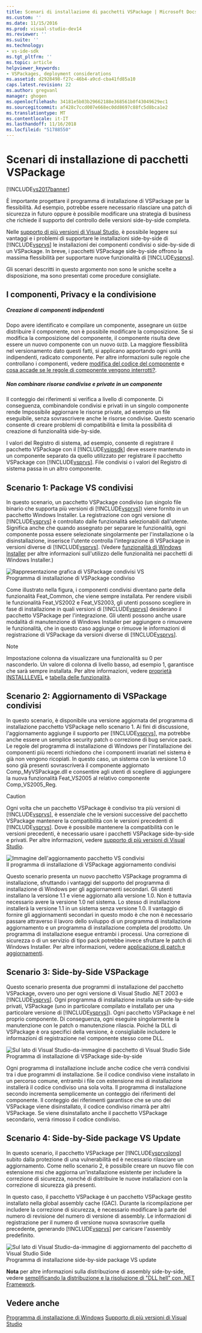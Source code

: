 ```yaml
---
title: Scenari di installazione di pacchetti VSPackage | Microsoft Docs
ms.custom: ''
ms.date: 11/15/2016
ms.prod: visual-studio-dev14
ms.reviewer: ''
ms.suite: ''
ms.technology:
- vs-ide-sdk
ms.tgt_pltfrm: ''
ms.topic: article
helpviewer_keywords:
- VSPackages, deployment considerations
ms.assetid: d2928498-f27c-46b4-a9cd-cba41fd85a10
caps.latest.revision: 22
ms.author: gregvanl
manager: ghogen
ms.openlocfilehash: 34181e5b03b29662188e368561b0f43049629ec1
ms.sourcegitcommit: af428c7ccd007e668ec0dd8697c88fc5d8bca1e2
ms.translationtype: MT
ms.contentlocale: it-IT
ms.lasthandoff: 11/16/2018
ms.locfileid: "51788550"
---
```

# <a name="vspackage-setup-scenarios"></a>Scenari di installazione di pacchetti VSPackage
[!INCLUDE[vs2017banner](../../includes/vs2017banner.md)]

È importante progettare il programma di installazione di VSPackage per la flessibilità. Ad esempio, potrebbe essere necessario rilasciare una patch di sicurezza in futuro oppure è possibile modificare una strategia di business che richiede il supporto del controllo delle versioni side-by-side completa.  
  
 Nelle [supporto di più versioni di Visual Studio](../../extensibility/supporting-multiple-versions-of-visual-studio.md), è possibile leggere sui vantaggi e i problemi di supportare le installazioni side-by-side di [!INCLUDE[vsprvs](../../includes/vsprvs-md.md)] le installazioni dei componenti condivisi o side-by-side di un VSPackage. In breve, i pacchetti VSPackage side-by-side offrono la massima flessibilità per supportare nuove funzionalità di [!INCLUDE[vsprvs](../../includes/vsprvs-md.md)].  
  
 Gli scenari descritti in questo argomento non sono le uniche scelte a disposizione, ma sono presentati come procedure consigliate.  
  
## <a name="components-privacy-and-sharing"></a>I componenti, Privacy e la condivisione  
  
##### <a name="make-your-components-independent"></a>Creazione di componenti indipendenti  
 Dopo avere identificato e compilare un componente, assegnare un `GUID`e distribuire il componente, non è possibile modificare la composizione. Se si modifica la composizione del componente, il componente risulta deve essere un nuovo componente con un nuovo `GUID`. La maggiore flessibilità nel versionamento dato questi fatti, si applicano apportando ogni unità indipendenti, radicato componente. Per altre informazioni sulle regole che controllano i componenti, vedere [modifica del codice del componente](http://msdn.microsoft.com/library/aa367849\(VS.85\).aspx) e [cosa accade se le regole di componente vengono interrotti?](http://msdn.microsoft.com/library/aa372795\(VS.85\).aspx).  
  
##### <a name="do-not-mix-shared-and-private-resources-in-a-component"></a>Non combinare risorse condivise e private in un componente  
 Il conteggio dei riferimenti si verifica a livello di componente. Di conseguenza, combinandole condivisi e privati in un singolo componente rende Impossibile aggiornare le risorse private, ad esempio un file eseguibile, senza sovrascrivere anche le risorse condivise. Questo scenario consente di creare problemi di compatibilità e limita la possibilità di creazione di funzionalità side-by-side.  
  
 I valori del Registro di sistema, ad esempio, consente di registrare il pacchetto VSPackage con il [!INCLUDE[vsipsdk](../../includes/vsipsdk-md.md)] deve essere mantenuto in un componente separato da quello utilizzato per registrare il pacchetto VSPackage con [!INCLUDE[vsprvs](../../includes/vsprvs-md.md)]. File condivisi o i valori del Registro di sistema passa in un altro componente.  
  
## <a name="scenario-1-shared-vspackage"></a>Scenario 1: Package VS condivisi  
 In questo scenario, un pacchetto VSPackage condiviso (un singolo file binario che supporta più versioni di [!INCLUDE[vsprvs](../../includes/vsprvs-md.md)]) viene fornito in un pacchetto Windows Installer. La registrazione con ogni versione di [!INCLUDE[vsprvs](../../includes/vsprvs-md.md)] è controllato dalle funzionalità selezionabili dall'utente. Significa anche che quando assegnato per separare le funzionalità, ogni componente possa essere selezionate singolarmente per l'installazione o la disinstallazione, inserisce l'utente controlla l'integrazione di VSPackage in versioni diverse di [!INCLUDE[vsprvs](../../includes/vsprvs-md.md)]. (Vedere [funzionalità di Windows Installer](http://msdn.microsoft.com/library/aa372840\(VS.85\).aspx) per altre informazioni sull'utilizzo delle funzionalità nei pacchetti di Windows Installer.)  
  
 ![Rappresentazione grafica di VSPackage condivisi VS](../../extensibility/internals/media/vs-sharedpackage.gif "VS_SharedPackage")  
Programma di installazione di VSPackage condiviso  
  
 Come illustrato nella figura, i componenti condivisi diventano parte della funzionalità Feat_Common, che viene sempre installata. Per rendere visibili le funzionalità Feat_VS2002 e Feat_VS2003, gli utenti possono scegliere in fase di installazione in quali versioni di [!INCLUDE[vsprvs](../../includes/vsprvs-md.md)] desiderano il pacchetto VSPackage per l'integrazione. Gli utenti possono anche usare modalità di manutenzione di Windows Installer per aggiungere o rimuovere le funzionalità, che in questo caso aggiunge o rimuove le informazioni di registrazione di VSPackage da versioni diverse di [!INCLUDE[vsprvs](../../includes/vsprvs-md.md)].  
  
> [!NOTE]
>  Impostazione colonna da visualizzare una funzionalità su 0 per nasconderlo. Un valore di colonna di livello basso, ad esempio 1, garantisce che sarà sempre installata. Per altre informazioni, vedere [proprietà INSTALLLEVEL](http://msdn.microsoft.com/library/aa369536\(VS.85\).aspx) e [tabella delle funzionalità](http://msdn.microsoft.com/library/aa368585.aspx).  
  
## <a name="scenario-2-shared-vspackage-update"></a>Scenario 2: Aggiornamento di VSPackage condivisi  
 In questo scenario, è disponibile una versione aggiornata del programma di installazione pacchetto VSPackage nello scenario 1. Ai fini di discussione, l'aggiornamento aggiunge il supporto per [!INCLUDE[vsprvs](../../includes/vsprvs-md.md)], ma potrebbe anche essere un semplice security patch o correzione di bug service pack. Le regole del programma di installazione di Windows per l'installazione dei componenti più recenti richiedono che i componenti invariati nel sistema è già non vengono ricopiati. In questo caso, un sistema con la versione 1.0 sono già presenti sovrascriverà il componente aggiornato Comp_MyVSPackage.dll e consentire agli utenti di scegliere di aggiungere la nuova funzionalità Feat_VS2005 al relativo componente Comp_VS2005_Reg.  
  
> [!CAUTION]
>  Ogni volta che un pacchetto VSPackage è condiviso tra più versioni di [!INCLUDE[vsprvs](../../includes/vsprvs-md.md)], è essenziale che le versioni successive del pacchetto VSPackage mantenere la compatibilità con le versioni precedenti di [!INCLUDE[vsprvs](../../includes/vsprvs-md.md)]. Dove è possibile mantenere la compatibilità con le versioni precedenti, è necessario usare i pacchetti VSPackage side-by-side e privati. Per altre informazioni, vedere [supporto di più versioni di Visual Studio](../../extensibility/supporting-multiple-versions-of-visual-studio.md).  
  
 ![Immagine dell'aggiornamento pacchetto VS condivisi](../../extensibility/internals/media/vs-sharedpackageupdate.gif "VS_SharedPackageUpdate")  
Il programma di installazione di VSPackage aggiornamento condivisi  
  
 Questo scenario presenta un nuovo pacchetto VSPackage programma di installazione, sfruttando i vantaggi del supporto del programma di installazione di Windows per gli aggiornamenti secondari. Gli utenti installano la versione 1.1 e viene aggiornato alla versione 1.0. Non è tuttavia necessario avere la versione 1.0 nel sistema. Lo stesso di installazione installerà la versione 1.1 in un sistema senza versione 1.0. Il vantaggio di fornire gli aggiornamenti secondari in questo modo è che non è necessario passare attraverso il lavoro dello sviluppo di un programma di installazione aggiornamento e un programma di installazione completa del prodotto. Un programma di installazione esegue entrambi i processi. Una correzione di sicurezza o di un servizio di tipo pack potrebbe invece sfruttare le patch di Windows Installer. Per altre informazioni, vedere [applicazione di patch e aggiornamenti](http://msdn.microsoft.com/library/aa370579\(VS.85\).aspx).  
  
## <a name="scenario-3-side-by-side-vspackage"></a>Scenario 3: Side-by-Side VSPackage  
 Questo scenario presenta due programmi di installazione del pacchetto VSPackage, ovvero uno per ogni versione di Visual Studio .NET 2003 e [!INCLUDE[vsprvs](../../includes/vsprvs-md.md)]. Ogni programma di installazione installa un side-by-side privati, VSPackage (uno in particolare compilato e installato per una particolare versione di [!INCLUDE[vsprvs](../../includes/vsprvs-md.md)]). Ogni pacchetto VSPackage è nel proprio componente. Di conseguenza, ogni eseguire singolarmente la manutenzione con le patch o manutenzione rilascia. Poiché la DLL di VSPackage è ora specifici della versione, è consigliabile includere le informazioni di registrazione nel componente stesso come DLL.  
  
 ![Sul lato di Visual Studio&#45;da&#45;immagine di pacchetto di Visual Studio Side](../../extensibility/internals/media/vs-sbys-package.gif "VS_SbyS_Package")  
Programma di installazione di VSPackage side-by-side  
  
 Ogni programma di installazione include anche codice che verrà condivisi tra i due programmi di installazione. Se il codice condiviso viene installato in un percorso comune, entrambi i file con estensione msi di installazione installerà il codice condiviso una sola volta. Il programma di installazione secondo incrementa semplicemente un conteggio dei riferimenti del componente. Il conteggio dei riferimenti garantisce che se uno dei VSPackage viene disinstallato, il codice condiviso rimarrà per altri VSPackage. Se viene disinstallato anche il pacchetto VSPackage secondario, verrà rimosso il codice condiviso.  
  
## <a name="scenario-4-side-by-side-vspackage-update"></a>Scenario 4: Side-by-Side package VS Update  
 In questo scenario, il pacchetto VSPackage per [!INCLUDE[vsprvslong](../../includes/vsprvslong-md.md)] subito dalla protezione di una vulnerabilità ed è necessario rilasciare un aggiornamento. Come nello scenario 2, è possibile creare un nuovo file con estensione msi che aggiorna un'installazione esistente per includere la correzione di sicurezza, nonché di distribuire le nuove installazioni con la correzione di sicurezza già presenti.  
  
 In questo caso, il pacchetto VSPackage è un pacchetto VSPackage gestito installato nella global assembly cache (GAC). Durante la ricompilazione per includere la correzione di sicurezza, è necessario modificare la parte del numero di revisione del numero di versione di assembly. Le informazioni di registrazione per il numero di versione nuova sovrascrive quella precedente, generando [!INCLUDE[vsprvs](../../includes/vsprvs-md.md)] per caricare l'assembly predefinito.  
  
 ![Sul lato di Visual Studio&#45;da&#45;immagine di aggiornamento del pacchetto di Visual Studio Side](../../extensibility/internals/media/vs-sbys-packageupdate.gif "VS_SbyS_PackageUpdate")  
Programma di installazione side-by-side package VS update  
  
 **Nota** per altre informazioni sulla distribuzione di assembly side-by-side, vedere [semplificando la distribuzione e la risoluzione di "DLL hell" con .NET Framework](http://msdn.microsoft.com/library/ms973843.aspx).  
  
## <a name="see-also"></a>Vedere anche  
 [Programma di installazione di Windows](http://msdn.microsoft.com/library/cc185688\(VS.85\).aspx)   
 [Supporto di più versioni di Visual Studio](../../extensibility/supporting-multiple-versions-of-visual-studio.md)

